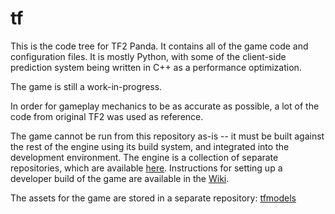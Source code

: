 # tf
This is the code tree for TF2 Panda.  It contains all of the game code and configuration files.  It is mostly Python, with some of the client-side prediction system being written in C++ as a performance optimization.

The game is still a work-in-progress.

In order for gameplay mechanics to be as accurate as possible, a lot of the code from original TF2 was used as reference.

The game cannot be run from this repository as-is -- it must be built against the rest of the engine using its build system, and integrated into the development environment.  The engine is a collection of separate repositories, which are available [here](https://github.com/toontownretro).  Instructions for setting up a developer build of the game are available in the [Wiki](https://github.com/TF-Panda/.github/wiki).

The assets for the game are stored in a separate repository: [tfmodels](https://github.com/TF-Panda/tfmodels)
